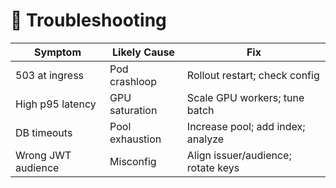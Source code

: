 # 🐛 Troubleshooting

| Symptom | Likely Cause | Fix |
|--------|--------------|-----|
| 503 at ingress | Pod crashloop | Rollout restart; check config |
| High p95 latency | GPU saturation | Scale GPU workers; tune batch |
| DB timeouts | Pool exhaustion | Increase pool; add index; analyze |
| Wrong JWT audience | Misconfig | Align issuer/audience; rotate keys |
